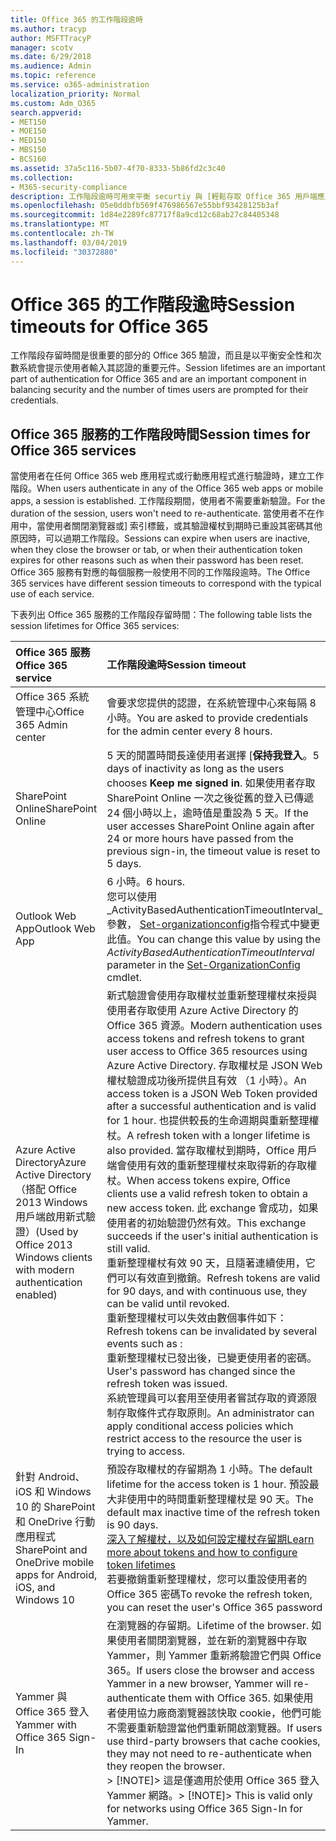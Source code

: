 ```yaml
---
title: Office 365 的工作階段逾時
ms.author: tracyp
author: MSFTTracyP
manager: scotv
ms.date: 6/29/2018
ms.audience: Admin
ms.topic: reference
ms.service: o365-administration
localization_priority: Normal
ms.custom: Adm_O365
search.appverid:
- MET150
- MOE150
- MED150
- MBS150
- BCS160
ms.assetid: 37a5c116-5b07-4f70-8333-5b86fd2c3c40
ms.collection:
- M365-security-compliance
description: 工作階段逾時可用來平衡 securtiy 與 [輕鬆存取 Office 365 用戶端應用程式中。
ms.openlocfilehash: 05e0ddbfb569f476986567e55bbf93428125b3af
ms.sourcegitcommit: 1d84e2289fc87717f8a9cd12c68ab27c84405348
ms.translationtype: MT
ms.contentlocale: zh-TW
ms.lasthandoff: 03/04/2019
ms.locfileid: "30372880"
---
```

# <a name="session-timeouts-for-office-365"></a><span data-ttu-id="47ad6-103">Office 365 的工作階段逾時</span><span class="sxs-lookup"><span data-stu-id="47ad6-103">Session timeouts for Office 365</span></span>

<span data-ttu-id="47ad6-104">工作階段存留時間是很重要的部分的 Office 365 驗證，而且是以平衡安全性和次數系統會提示使用者輸入其認證的重要元件。</span><span class="sxs-lookup"><span data-stu-id="47ad6-104">Session lifetimes are an important part of authentication for Office 365 and are an important component in balancing security and the number of times users are prompted for their credentials.</span></span>
  
## <a name="session-times-for-office-365-services"></a><span data-ttu-id="47ad6-105">Office 365 服務的工作階段時間</span><span class="sxs-lookup"><span data-stu-id="47ad6-105">Session times for Office 365 services</span></span>

<span data-ttu-id="47ad6-106">當使用者在任何 Office 365 web 應用程式或行動應用程式進行驗證時，建立工作階段。</span><span class="sxs-lookup"><span data-stu-id="47ad6-106">When users authenticate in any of the Office 365 web apps or mobile apps, a session is established.</span></span> <span data-ttu-id="47ad6-107">工作階段期間，使用者不需要重新驗證。</span><span class="sxs-lookup"><span data-stu-id="47ad6-107">For the duration of the session, users won't need to re-authenticate.</span></span> <span data-ttu-id="47ad6-108">當使用者不在作用中，當使用者關閉瀏覽器或] 索引標籤，或其驗證權杖到期時已重設其密碼其他原因時，可以過期工作階段。</span><span class="sxs-lookup"><span data-stu-id="47ad6-108">Sessions can expire when users are inactive, when they close the browser or tab, or when their authentication token expires for other reasons such as when their password has been reset.</span></span> <span data-ttu-id="47ad6-109">Office 365 服務有對應的每個服務一般使用不同的工作階段逾時。</span><span class="sxs-lookup"><span data-stu-id="47ad6-109">The Office 365 services have different session timeouts to correspond with the typical use of each service.</span></span>
  
<span data-ttu-id="47ad6-110">下表列出 Office 365 服務的工作階段存留時間：</span><span class="sxs-lookup"><span data-stu-id="47ad6-110">The following table lists the session lifetimes for Office 365 services:</span></span>
  
|<span data-ttu-id="47ad6-111">**Office 365 服務**</span><span class="sxs-lookup"><span data-stu-id="47ad6-111">**Office 365 service**</span></span>|<span data-ttu-id="47ad6-112">**工作階段逾時**</span><span class="sxs-lookup"><span data-stu-id="47ad6-112">**Session timeout**</span></span>|
|:-----|:-----|
|<span data-ttu-id="47ad6-113">Office 365 系統管理中心</span><span class="sxs-lookup"><span data-stu-id="47ad6-113">Office 365 Admin center</span></span>  <br/> |<span data-ttu-id="47ad6-114">會要求您提供的認證，在系統管理中心來每隔 8 小時。</span><span class="sxs-lookup"><span data-stu-id="47ad6-114">You are asked to provide credentials for the admin center every 8 hours.</span></span>  <br/> |
|<span data-ttu-id="47ad6-115">SharePoint Online</span><span class="sxs-lookup"><span data-stu-id="47ad6-115">SharePoint Online</span></span>  <br/> |<span data-ttu-id="47ad6-116">5 天的閒置時間長達使用者選擇 [**保持我登入**。</span><span class="sxs-lookup"><span data-stu-id="47ad6-116">5 days of inactivity as long as the users chooses **Keep me signed in**.</span></span> <span data-ttu-id="47ad6-117">如果使用者存取 SharePoint Online 一次之後從舊的登入已傳遞 24 個小時以上，逾時值是重設為 5 天。</span><span class="sxs-lookup"><span data-stu-id="47ad6-117">If the user accesses SharePoint Online again after 24 or more hours have passed from the previous sign-in, the timeout value is reset to 5 days.</span></span>  <br/> |
|<span data-ttu-id="47ad6-118">Outlook Web App</span><span class="sxs-lookup"><span data-stu-id="47ad6-118">Outlook Web App</span></span>  <br/> |<span data-ttu-id="47ad6-119">6 小時。</span><span class="sxs-lookup"><span data-stu-id="47ad6-119">6 hours.</span></span>  <br/> <span data-ttu-id="47ad6-120">您可以使用_ActivityBasedAuthenticationTimeoutInterval_參數， [Set-organizationconfig](https://go.microsoft.com/fwlink/p/?LinkId=615378)指令程式中變更此值。</span><span class="sxs-lookup"><span data-stu-id="47ad6-120">You can change this value by using the  _ActivityBasedAuthenticationTimeoutInterval_ parameter in the [Set-OrganizationConfig](https://go.microsoft.com/fwlink/p/?LinkId=615378) cmdlet.</span></span>  <br/> |
|<span data-ttu-id="47ad6-121">Azure Active Directory</span><span class="sxs-lookup"><span data-stu-id="47ad6-121">Azure Active Directory</span></span>  <br/> <span data-ttu-id="47ad6-122">（搭配 Office 2013 Windows 用戶端啟用新式驗證）</span><span class="sxs-lookup"><span data-stu-id="47ad6-122">(Used by Office 2013 Windows clients with modern authentication enabled)</span></span>  <br/> | <span data-ttu-id="47ad6-123">新式驗證會使用存取權杖並重新整理權杖來授與使用者存取使用 Azure Active Directory 的 Office 365 資源。</span><span class="sxs-lookup"><span data-stu-id="47ad6-123">Modern authentication uses access tokens and refresh tokens to grant user access to Office 365 resources using Azure Active Directory.</span></span> <span data-ttu-id="47ad6-124">存取權杖是 JSON Web 權杖驗證成功後所提供且有效 （1 小時）。</span><span class="sxs-lookup"><span data-stu-id="47ad6-124">An access token is a JSON Web Token provided after a successful authentication and is valid for 1 hour.</span></span> <span data-ttu-id="47ad6-125">也提供較長的生命週期與重新整理權杖。</span><span class="sxs-lookup"><span data-stu-id="47ad6-125">A refresh token with a longer lifetime is also provided.</span></span> <span data-ttu-id="47ad6-126">當存取權杖到期時，Office 用戶端會使用有效的重新整理權杖來取得新的存取權杖。</span><span class="sxs-lookup"><span data-stu-id="47ad6-126">When access tokens expire, Office clients use a valid refresh token to obtain a new access token.</span></span> <span data-ttu-id="47ad6-127">此 exchange 會成功，如果使用者的初始驗證仍然有效。</span><span class="sxs-lookup"><span data-stu-id="47ad6-127">This exchange succeeds if the user's initial authentication is still valid.</span></span>  <br/>  <span data-ttu-id="47ad6-128">重新整理權杖有效 90 天，且隨著連續使用，它們可以有效直到撤銷。</span><span class="sxs-lookup"><span data-stu-id="47ad6-128">Refresh tokens are valid for 90 days, and with continuous use, they can be valid until revoked.</span></span>  <br/>  <span data-ttu-id="47ad6-129">重新整理權杖可以失效由數個事件如下：</span><span class="sxs-lookup"><span data-stu-id="47ad6-129">Refresh tokens can be invalidated by several events such as :</span></span>  <br/>  <span data-ttu-id="47ad6-130">重新整理權杖已發出後，已變更使用者的密碼。</span><span class="sxs-lookup"><span data-stu-id="47ad6-130">User's password has changed since the refresh token was issued.</span></span>  <br/>  <span data-ttu-id="47ad6-131">系統管理員可以套用至使用者嘗試存取的資源限制存取條件式存取原則。</span><span class="sxs-lookup"><span data-stu-id="47ad6-131">An administrator can apply conditional access policies which restrict access to the resource the user is trying to access.</span></span>  <br/> |
|<span data-ttu-id="47ad6-132">針對 Android、 iOS 和 Windows 10 的 SharePoint 和 OneDrive 行動應用程式</span><span class="sxs-lookup"><span data-stu-id="47ad6-132">SharePoint and OneDrive mobile apps for Android, iOS, and Windows 10</span></span>  <br/> |<span data-ttu-id="47ad6-133">預設存取權杖的存留期為 1 小時。</span><span class="sxs-lookup"><span data-stu-id="47ad6-133">The default lifetime for the access token is 1 hour.</span></span> <span data-ttu-id="47ad6-134">預設最大非使用中的時間重新整理權杖是 90 天。</span><span class="sxs-lookup"><span data-stu-id="47ad6-134">The default max inactive time of the refresh token is 90 days.</span></span>  <br/> [<span data-ttu-id="47ad6-135">深入了解權杖，以及如何設定權杖存留期</span><span class="sxs-lookup"><span data-stu-id="47ad6-135">Learn more about tokens and how to configure token lifetimes</span></span>](https://docs.microsoft.com/en-us/azure/active-directory/active-directory-configurable-token-lifetimes) <br/> <span data-ttu-id="47ad6-136">若要撤銷重新整理權杖，您可以重設使用者的 Office 365 密碼</span><span class="sxs-lookup"><span data-stu-id="47ad6-136">To revoke the refresh token, you can reset the user's Office 365 password</span></span>  <br/> |
|<span data-ttu-id="47ad6-137">Yammer 與 Office 365 登入</span><span class="sxs-lookup"><span data-stu-id="47ad6-137">Yammer with Office 365 Sign-In</span></span>  <br/> |<span data-ttu-id="47ad6-138">在瀏覽器的存留期。</span><span class="sxs-lookup"><span data-stu-id="47ad6-138">Lifetime of the browser.</span></span> <span data-ttu-id="47ad6-139">如果使用者關閉瀏覽器，並在新的瀏覽器中存取 Yammer，則 Yammer 重新將驗證它們與 Office 365。</span><span class="sxs-lookup"><span data-stu-id="47ad6-139">If users close the browser and access Yammer in a new browser, Yammer will re-authenticate them with Office 365.</span></span> <span data-ttu-id="47ad6-140">如果使用者使用協力廠商瀏覽器該快取 cookie，他們可能不需要重新驗證當他們重新開啟瀏覽器。</span><span class="sxs-lookup"><span data-stu-id="47ad6-140">If users use third-party browsers that cache cookies, they may not need to re-authenticate when they reopen the browser.</span></span>  <br/> <span data-ttu-id="47ad6-141">> [!NOTE]> 這是僅適用於使用 Office 365 登入 Yammer 網路。</span><span class="sxs-lookup"><span data-stu-id="47ad6-141">> [!NOTE]> This is valid only for networks using Office 365 Sign-In for Yammer.</span></span>           |
   

